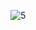 ![5](https://github.com/jennherrarte/playwright-automation/assets/36706323/57c73b2e-b12f-4f6e-ad8e-e1b798262523)
